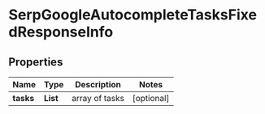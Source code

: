 # SerpGoogleAutocompleteTasksFixedResponseInfo


## Properties

| Name | Type | Description | Notes |
|------------ | ------------- | ------------- | -------------|
**tasks** | **List<SerpGoogleAutocompleteTasksFixedTaskInfo>** | array of tasks |[optional]|